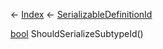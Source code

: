← [Index](Api-Index) ← [SerializableDefinitionId](VRage.ObjectBuilders.SerializableDefinitionId)

[bool](System.Boolean) ShouldSerializeSubtypeId()

